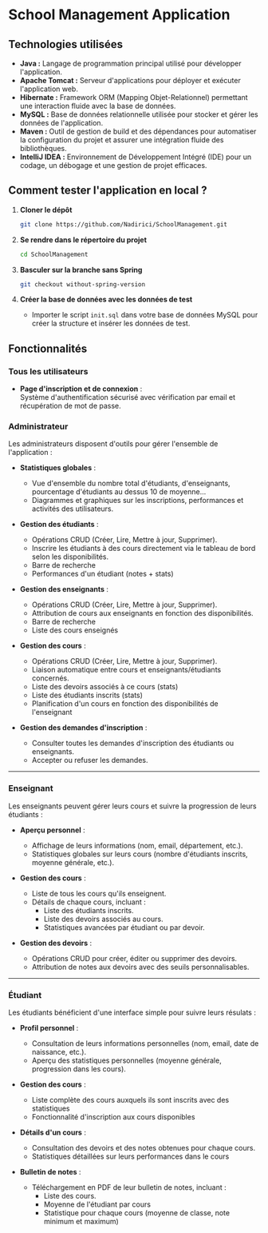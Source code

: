 # School Management Application

## Technologies utilisées

- **Java :** Langage de programmation principal utilisé pour développer l'application.
- **Apache Tomcat :** Serveur d'applications pour déployer et exécuter l'application web.
- **Hibernate :** Framework ORM (Mapping Objet-Relationnel) permettant une interaction fluide avec la base de données.
- **MySQL :** Base de données relationnelle utilisée pour stocker et gérer les données de l'application.
- **Maven :** Outil de gestion de build et des dépendances pour automatiser la configuration du projet et assurer une intégration fluide des bibliothèques.
- **IntelliJ IDEA :** Environnement de Développement Intégré (IDE) pour un codage, un débogage et une gestion de projet efficaces.

## Comment tester l'application en local ?

1. **Cloner le dépôt**  
   ```bash
   git clone https://github.com/Nadirici/SchoolManagement.git
   ```
   
2. **Se rendre dans le répertoire du projet**  
   ```bash
   cd SchoolManagement
   ```
   
3. **Basculer sur la branche sans Spring**  
   ```bash
   git checkout without-spring-version
   ```

4. **Créer la base de données avec les données de test**  
   - Importer le script `init.sql` dans votre base de données MySQL pour créer la structure et insérer les données de test.

## Fonctionnalités

### Tous les utilisateurs

- **Page d'inscription et de connexion** :  
  Système d'authentification sécurisé avec vérification par email et récupération de mot de passe.

### Administrateur

Les administrateurs disposent d'outils pour gérer l'ensemble de l'application :

- **Statistiques globales** :
    - Vue d'ensemble du nombre total d'étudiants, d'enseignants, pourcentage d'étudiants au dessus 10 de moyenne...
    - Diagrammes et graphiques sur les inscriptions, performances et activités des utilisateurs.

- **Gestion des étudiants** :
    - Opérations CRUD (Créer, Lire, Mettre à jour, Supprimer).
    - Inscrire les étudiants à des cours directement via le tableau de bord selon les disponibilités.
    - Barre de recherche
    - Performances d'un étudiant (notes + stats)

- **Gestion des enseignants** :
    - Opérations CRUD (Créer, Lire, Mettre à jour, Supprimer).
    - Attribution de cours aux enseignants en fonction des disponibilités.
    - Barre de recherche
    - Liste des cours enseignés

- **Gestion des cours** :
    - Opérations CRUD (Créer, Lire, Mettre à jour, Supprimer).
    - Liaison automatique entre cours et enseignants/étudiants concernés.
    - Liste des devoirs associés à ce cours (stats)
    - Liste des étudiants inscrits (stats)
    - Planification d'un cours en fonction des disponibilités de l'enseignant

- **Gestion des demandes d'inscription** :
    - Consulter toutes les demandes d'inscription des étudiants ou enseignants.
    - Accepter ou refuser les demandes.

---

### Enseignant

Les enseignants peuvent gérer leurs cours et suivre la progression de leurs étudiants :

- **Aperçu personnel** :
    - Affichage de leurs informations (nom, email, département, etc.).
    - Statistiques globales sur leurs cours (nombre d'étudiants inscrits, moyenne générale, etc.).

- **Gestion des cours** :
    - Liste de tous les cours qu'ils enseignent.
    - Détails de chaque cours, incluant :
        - Liste des étudiants inscrits.
        - Liste des devoirs associés au cours.
        - Statistiques avancées par étudiant ou par devoir.

- **Gestion des devoirs** :
    - Opérations CRUD pour créer, éditer ou supprimer des devoirs.
    - Attribution de notes aux devoirs avec des seuils personnalisables.

---

### Étudiant

Les étudiants bénéficient d'une interface simple pour suivre leurs résulats :

- **Profil personnel** :
    - Consultation de leurs informations personnelles (nom, email, date de naissance, etc.).
    - Aperçu des statistiques personnelles (moyenne générale, progression dans les cours).

- **Gestion des cours** :
    - Liste complète des cours auxquels ils sont inscrits avec des statistiques
    - Fonctionnalité d'inscription aux cours disponibles

- **Détails d'un cours** :
    - Consultation des devoirs et des notes obtenues pour chaque cours.
    - Statistiques détaillées sur leurs performances dans le cours

- **Bulletin de notes** :
    - Téléchargement en PDF de leur bulletin de notes, incluant :
        - Liste des cours.
        - Moyenne de l'étudiant par cours
        - Statistique pour chaque cours (moyenne de classe, note minimum et maximum)
